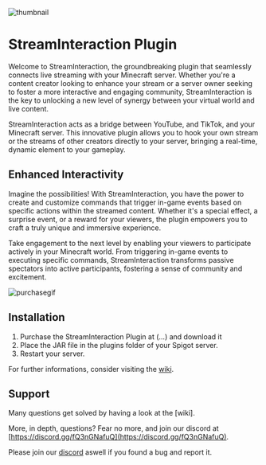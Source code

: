 ![thumbnail](https://github.com/DeveloperMxrlin/StreamInteraction/assets/80972001/6eb071e1-d4b6-45db-abfe-c8965092f907)

# StreamInteraction Plugin

Welcome to StreamInteraction, the groundbreaking plugin that seamlessly connects live streaming with your Minecraft server. Whether you're a content creator looking to enhance your stream or a server owner seeking to foster a more interactive and engaging community, StreamInteraction is the key to unlocking a new level of synergy between your virtual world and live content.

StreamInteraction acts as a bridge between YouTube, and TikTok, and your Minecraft server. This innovative plugin allows you to hook your own stream or the streams of other creators directly to your server, bringing a real-time, dynamic element to your gameplay.

## Enhanced Interactivity

Imagine the possibilities! With StreamInteraction, you have the power to create and customize commands that trigger in-game events based on specific actions within the streamed content. Whether it's a special effect, a surprise event, or a reward for your viewers, the plugin empowers you to craft a truly unique and immersive experience.

Take engagement to the next level by enabling your viewers to participate actively in your Minecraft world. From triggering in-game events to executing specific commands, StreamInteraction transforms passive spectators into active participants, fostering a sense of community and excitement.

![purchasegif](https://github.com/DeveloperMxrlin/StreamInteraction/assets/80972001/e8627b40-5e00-4850-bed2-6bb06d788ec7)

## Installation

1. Purchase the StreamInteraction Plugin at (...) and download it
2. Place the JAR file in the plugins folder of your Spigot server.
3. Restart your server.

For further informations, consider visiting the [wiki](https://github.com/DeveloperMxrlin/StreamInteraction/wiki/Installing).

## Support

Many questions get solved by having a look at the [wiki].

More, in depth, questions? Fear no more, and join our discord at [https://discord.gg/fQ3nGNafuQ](https://discord.gg/fQ3nGNafuQ).

Please join our [discord](https://discord.gg/fQ3nGNafuQ) aswell if you found a bug and report it.

